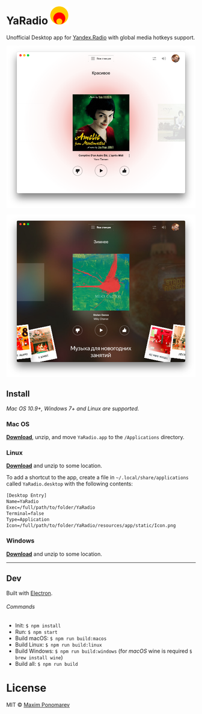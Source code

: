 # YaRadio <img src="static/Icon.png" width="48">

Unofficial Desktop app for [Yandex.Radio](https://radio.yandex.ru/) with global media hotkeys support.

![light](media/screen_light.png)

![dark](media/screen_dark.png)

## Install

*Mac OS 10.9+, Windows 7+ and Linux are supported.*

### Mac OS

[**Download**](https://github.com/maxvipon/yaradio/releases/latest), unzip, and move `YaRadio.app` to the `/Applications` directory.

### Linux

[**Download**](https://github.com/maxvipon/yaradio/releases/latest) and unzip to some location.

To add a shortcut to the app, create a file in `~/.local/share/applications` called `YaRadio.desktop` with the following contents:

```
[Desktop Entry]
Name=YaRadio
Exec=/full/path/to/folder/YaRadio
Terminal=false
Type=Application
Icon=/full/path/to/folder/YaRadio/resources/app/static/Icon.png
```

### Windows

[**Download**](https://github.com/maxvipon/yaradio/releases/latest) and unzip to some location.


---

## Dev

Built with [Electron](http://electron.atom.io).

###### Commands

- Init: `$ npm install`
- Run: `$ npm start`
- Build macOS: `$ npm run build:macos`
- Build Linux: `$ npm run build:linux`
- Build Windows: `$ npm run build:windows` (for *macOS* wine is required `$ brew install wine`)
- Build all: `$ npm run build`

# License

MIT © [Maxim Ponomarev](https://github.com/maxvipon/)
